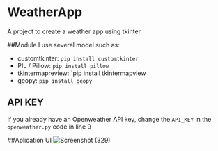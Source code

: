 # WeatherApp
A project to create a weather app using tkinter

##Module
I use several model such as:
* customtkinter: `pip install customtkinter`
* PIL / Pillow: `pip install pillow`
* tkintermapreview: `pip install tkintermapview
* geopy: `pip install geopy`

## API KEY
If you already have an Openweather API key, change the `API_KEY` in the `openweather.py` code in line 9

##Aplication UI
![Screenshot (329)](https://github.com/Eleazer85/WeatherApp/assets/72891905/1d4efd17-8a53-41da-9ddf-6355681e4837)
